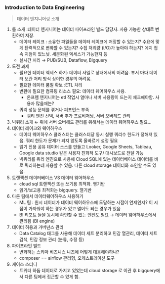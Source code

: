 ### Introduction to Data Engineering

> 데이터 엔지니어링 소개

1. 롤 소개 :데이터 엔지니어는 데이터 파이프라인 빌드 담당자. 사용 가능한 상태로 변환하여 저장.
    - 데이터 레이크 : 소유한 파일들을 데이터 레이크에 저장할 수 있는지? 수요에 맞게 탄력적으로 변화할 수 있는지? 수집 처리량 (I/O)가 높아야 하는지? 에지 접속 지점이 있느닞. 세분화된 엑세스가 가능한지 등
    - 실시간 처리 → PUB/SUB, Dataflow, Bigquery
2. 도전 과제
    - 필요한 데이터 엑세스 하기: 데이터 사일로 상태에서의 어려움. 부서 마다 데이터 보관 처리 방식 상이한 경우의 어려움.
    - 필요한 데이터 품질 확보 :ETL 처리
    - 변환에 필요한 컴퓨팅 리소스 필요: 데이터 웨어하우스 사용.
        - 온프렘 엔지니어는 etl 작업시 얼마나 서버 사용량이 드는지 체크해야함. 사용자 많을때는?
    - 쿼리 성능 문제를 겪거나 퍼포먼스 부족
        - 쿼리 엔진 선택, 서버 추가 프로비저닝, 서버 오버헤드 관리
3. 빅쿼리 소개 ← 위에 서버 오버헤드 관리를 위해서는 데이터 웨어하우스 필요…
4. 데이터 레이크와 웨어하우스
    - 데이터 웨어하우스 클러스터는 클러스터당 동시 실행 쿼리수 한도가 정해져 있음. 쿼리 한도가 문제가 되지 않도록 올바르게 설정 필요
    - 읽기 전용 공유 데이터 소스를 만들고 Looker, Google Sheets, Tableau, Google data studio 같은 사용자 친화적 도구/ 대시보드로 전달 가능
    - 빅쿼리를 쿼리 엔진으로 사용해 Cloud SQL에 있는 데이터베이스 데이터를 바로 쿼리하는데 사용할 수 있음. 다른 cloud storage 데이터와 조인할 수도 있음.
5. 트랜잭션 데이터베이스 VS 데이터 웨어하우스
    - cloud sql 트랜잭션 또는 쓰기용 최적화. 행기반
    - 읽기/보고용 최적화는 bigquery. 열기반
6. 다른 팀에서 데이터웨어하우스 사용하기
    - ML 팀 : 원시 데이터가 데이터 웨어하우스에 도달하는 시점이 언제인지? 이 시점이 가까워야 하는 경우가 있고 멀어도 되는 경우가 있음
    - BI 리포트 들을 동시에 확인할 수 있는 엔진도 필요 → 데이터 웨어하우스에서 관리됨 (BI engine)
7. 데이터 허용과 거버넌스 관리
    - Data Catalog 태그를 사용해 데이터 세트 분리하고 민감 열관리, 데이터 세트 검색, 민감 정보 관리 (분류, 수정 등)
8. 파이프라인 빌드
    - 변화하는 스키마 비즈니스 니즈에 어떻게 대응해야하나?
    - composer == airflow 관리형, 오케스트레이션 도구
9. 케이스 스터디
    - 트위터 하둡 데이터로 가지고 있었는데 cloud storage 로 이관 후 bigquery에서 다른 팀에서 접근할 수 있게 함.

